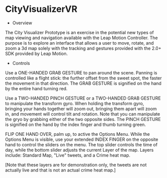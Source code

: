 CityVisualizerVR
================

- Overview


The City Visualizer Prototype is an exercise in the potential new types of map viewing and navigation available with the Leap Motion Controller.  The purpose is to explore an interface that allows a user to move, rotate, and zoom a 3d map solely with the tracking and gestures provided with the 2.0+ SDK provided by Leap Motion.

- Controls

Use a ONE-HANDED GRAB GESTURE to pan around the scene.  Panning is controlled like a flight stick: the further offset from the sweet spot, the faster the movement in that direction.  The GRAB GESTURE is signified on the hand by the entire hand turning red.

Use a TWO-HANDED PINCH GESTURE or a TWO-HANDED GRAB GESTURE to manipulate the transform gyro.  When holding the transform gyro, bringing your hands together will zoom out, bringing them apart will zoom in, and movement will control tilt and rotation.  Note that you can manipulate the gryo by grabbing either of the two opposite sides.  The PINCH GESTURE is signified on the hand by the index finger and thumb turning green.

FLIP ONE HAND OVER, palm up, to active the Options Menu.  While the Options Menu is visible, use your extended INDEX FINGER on the opposite hand to control the sliders on the menu.  The top slider controls the time of day, while the bottom slider adjusts the current Layer of the map.  Layers include: Standard Map, "Live" tweets, and a Crime heat map.  

[Note that these layers are for demonstration only, the tweets are not actually live and that is not an actual crime heat map.]
